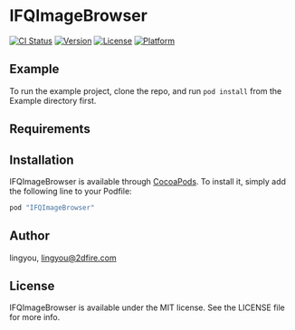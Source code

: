 # IFQImageBrowser

[![CI Status](http://img.shields.io/travis/lingyou/IFQImageBrowser.svg?style=flat)](https://travis-ci.org/lingyou/IFQImageBrowser)
[![Version](https://img.shields.io/cocoapods/v/IFQImageBrowser.svg?style=flat)](http://cocoapods.org/pods/IFQImageBrowser)
[![License](https://img.shields.io/cocoapods/l/IFQImageBrowser.svg?style=flat)](http://cocoapods.org/pods/IFQImageBrowser)
[![Platform](https://img.shields.io/cocoapods/p/IFQImageBrowser.svg?style=flat)](http://cocoapods.org/pods/IFQImageBrowser)

## Example

To run the example project, clone the repo, and run `pod install` from the Example directory first.

## Requirements

## Installation

IFQImageBrowser is available through [CocoaPods](http://cocoapods.org). To install
it, simply add the following line to your Podfile:

```ruby
pod "IFQImageBrowser"
```

## Author

lingyou, lingyou@2dfire.com

## License

IFQImageBrowser is available under the MIT license. See the LICENSE file for more info.
